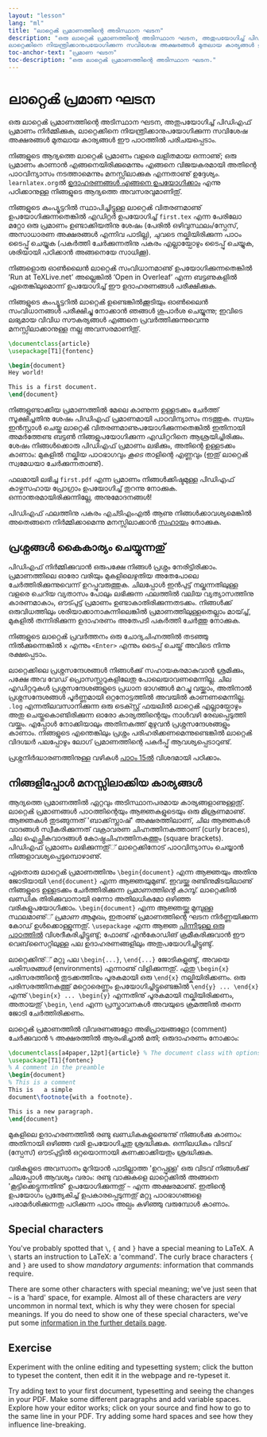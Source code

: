 ```yaml
---
layout: "lesson"
lang: "ml"
title: "ലാറ്റെൿ പ്രമാണത്തിന്റെ അടിസ്ഥാന ഘടന"
description: "ഒരു ലാറ്റെൿ പ്രമാണത്തിന്റെ അടിസ്ഥാന ഘടന, അതുപയോഗിച്ച് പിഡിഎഫ് പ്രമാണം നിര്‍മ്മിക്കുക,
ലാറ്റെക്കിനെ നിയന്ത്രിക്കാനുപയോഗിക്കുന്ന സവിശേഷ അക്ഷരങ്ങൾ മുതലായ കാര്യങ്ങൾ ഈ പാഠത്തിൽ പരിചയപ്പെടാം."
toc-anchor-text: "പ്രമാണ ഘടന"
toc-description: "ഒരു ലാറ്റെൿ പ്രമാണത്തിന്റെ അടിസ്ഥാന ഘടന."
---
```


# ലാറ്റെൿ പ്രമാണ ഘടന

<span
  class="summary">ഒരു ലാറ്റെൿ പ്രമാണത്തിന്റെ അടിസ്ഥാന ഘടന, അതുപയോഗിച്ച് പിഡിഎഫ് പ്രമാണം നിര്‍മ്മിക്കുക,
ലാറ്റെക്കിനെ നിയന്ത്രിക്കാനുപയോഗിക്കുന്ന സവിശേഷ അക്ഷരങ്ങൾ മുതലായ കാര്യങ്ങൾ ഈ പാഠത്തിൽ പരിചയപ്പെടാം.</span>

നിങ്ങളുടെ ആദ്യത്തെ ലാറ്റെൿ പ്രമാണം വളരെ ലളിതമായ ഒന്നാണു്; ഒരു പ്രമാണം കാണാൻ എങ്ങനെയിരിക്കുമെന്നും
എങ്ങനെ വിജയകരമായി അതിന്റെ പാഠവിന്യാസം നടത്താമെന്നും മനസ്സിലാക്കുക എന്നതാണു് ഉദ്ദേശ്യം. `learnlatex.org`ൽ
[ഉദാഹരണങ്ങൾ എങ്ങനെ ഉപയോഗിക്കാം](help) എന്നു പഠിക്കാനുള്ള നിങ്ങളുടെ ആദ്യത്തെ അവസരവുമാണിതു്.

നിങ്ങളുടെ കംപ്യൂട്ടറിൽ സ്ഥാപിച്ചിട്ടുള്ള ലാറ്റെൿ വിതരണമാണു് ഉപയോഗിക്കുന്നതെങ്കിൽ എഡിറ്റർ ഉപയോഗിച്ച് `first.tex`
എന്ന പേരിലോ മറ്റോ ഒരു പ്രമാണം ഉണ്ടാക്കിയതിനു ശേഷം (പേരിൽ ഒഴിവുസ്ഥലം/സ്പേസ്, അസാധാരണ അക്ഷരങ്ങൾ എന്നിവ
പാടില്ല), ചുവടെ നല്കിയിരിക്കുന്ന പാഠം ടൈപ്പു് ചെയ്യുക (പകര്‍ത്തി ചേര്‍ക്കുന്നതിനു പകരം എല്ലായ്പോഴും ടൈപ്പു് ചെയ്യുക, ശരിയായി
പഠിക്കാൻ അങ്ങനെയേ സാധിക്കൂ).

നിങ്ങളൊരു ഓണ്‍ലൈൻ ലാറ്റെൿ സംവിധാനമാണു് ഉപയോഗിക്കുന്നതെങ്കിൽ ‘Run at TeXLive.net’ അല്ലെങ്കിൽ
‘Open in Overleaf’ എന്ന ബട്ടണുകളിൽ ഏതെങ്കിലുമൊന്ന് ഉപയോഗിച്ച് ഈ ഉദാഹരണങ്ങൾ പരീക്ഷിക്കുക.

<p
  class="hint">നിങ്ങളുടെ കംപ്യൂട്ടറിൽ ലാറ്റെൿ ഉണ്ടെങ്കില്‍ക്കൂടിയും ഓണ്‍ലൈൻ സംവിധാനങ്ങൾ പരീക്ഷിച്ചു നോക്കാൻ ഞങ്ങൾ 
  ശുപാര്‍ശ ചെയ്യുന്നു; ഇവിടെ ലഭ്യമായ വിവിധ സൗകര്യങ്ങൾ എങ്ങനെ പ്രവര്‍ത്തിക്കുന്നുവെന്നു മനസ്സിലാക്കാനുള്ള നല്ല അവസരമാണിതു്.</p>

```latex
\documentclass{article}
\usepackage[T1]{fontenc}

\begin{document}
Hey world!

This is a first document.
\end{document}
```

നിങ്ങളുണ്ടാക്കിയ പ്രമാണത്തിൽ മേലെ കാണുന്ന ഉള്ളടക്കം ചേര്‍ത്ത് സൂക്ഷിച്ചതിനു ശേഷം പിഡിഎഫ് പ്രമാണമായി പാഠവിന്യാസം
നടത്തുക. സ്വയം ഇന്‍സ്റ്റാൾ ചെയ്ത ലാറ്റെൿ വിതരണമാണുപയോഗിക്കുന്നതെങ്കിൽ ഇതിനായി അമര്‍ത്തേണ്ട ബട്ടൺ
നിങ്ങളുപയോഗിക്കുന്ന എഡിറ്ററിനെ ആശ്രയിച്ചിരിക്കും. ശേഷം നിങ്ങള്‍ക്കൊരു പിഡിഎഫ് പ്രമാണം ലഭിക്കും, അതിന്റെ
ഉള്ളടക്കം കാണാം: മുകളിൽ നല്കിയ പാഠഭാഗവും _കൂടെ_ താളിന്റെ എണ്ണവും (ഇതു് ലാറ്റെൿ സ്വമേധയാ ചേര്‍ക്കുന്നതാണു്).

ഫലമായി ലഭിച്ച `first.pdf` എന്ന പ്രമാണം നിങ്ങള്‍ക്കിഷ്ടമുള്ള പിഡിഎഫ് കാഴ്ചസഹായ പ്രോഗ്രാം ഉപയോഗിച്ച്
തുറന്നു നോക്കുക. ഒന്നാന്തരമായിരിക്കുന്നില്ലേ, അനുമോദനങ്ങൾ!

പിഡിഎഫ് ഫലത്തിനു പകരം എച്ടിഎംഎൽ ആണു നിങ്ങള്‍ക്കാവശ്യമെങ്കിൽ അതെങ്ങനെ നിര്‍മ്മിക്കാമെന്നു മനസ്സിലാക്കാൻ
[സഹായം](./help) നോക്കുക.


## പ്രശ്നങ്ങൾ കൈകാര്യം ചെയ്യുന്നതു്

പിഡിഎഫ് നിര്‍മ്മിക്കുവാൻ ഒരുപക്ഷേ നിങ്ങൾ പ്രശ്നം നേരിട്ടിരിക്കാം.
പ്രമാണത്തിലെ ഓരോ വരിയും മുകളിലെഴുതിയ അതേപോലെ ചേര്‍ത്തിരിക്കുന്നുവെന്ന് ഉറപ്പുവരുത്തുക.
ചിലപ്പോൾ ഇന്‍പുട്ട് നല്കുന്നതിലുള്ള വളരെ ചെറിയ വ്യതാസം പോലും ലഭിക്കുന്ന ഫലത്തിൽ വലിയ
വ്യത്യാസത്തിനു കാരണമാകാം, ഔട്പുട്ട് പ്രമാണം ഉണ്ടാകാതിരിക്കുന്നതടക്കം.
നിങ്ങൾക്ക് ഒരുവിധത്തിലും ശരിയാക്കാനാകുന്നിലെങ്കിൽ പ്രമാണത്തിലുള്ളതെല്ലാം മായ്ച്ച്, മുകളിൽ
തന്നിരിക്കുന്ന ഉദാഹരണം അതേപടി പകര്‍ത്തി ചേര്‍ത്തു നോക്കുക.

നിങ്ങളുടെ ലാറ്റെൿ പ്രവര്‍ത്തനം ഒരു ചോദ്യചിഹ്നത്തിൽ തടഞ്ഞു നില്‍ക്കുന്നെങ്കിൽ `x` എന്നും `<Enter>`
എന്നും ടൈപ്പ് ചെയ്ത് അവിടെ നിന്നു രക്ഷപ്പെടാം.

ലാറ്റെക്കിലെ പ്രശ്നസന്ദേശങ്ങൾ നിങ്ങള്‍ക്കു്  സഹായകരമാകുവാൻ ശ്രമിക്കും, പക്ഷേ അവ വേഡ്
പ്രൊസസ്സറുകളിലേതു പോലെയാവണമെന്നില്ല. ചില എഡിറ്ററുകൾ പ്രശ്നസന്ദേശങ്ങളുടെ പ്രധാന
ഭാഗങ്ങൾ മറച്ചു വയ്ക്കാം, അതിനാൽ പ്രശ്നസന്ദേശങ്ങൾ  പൂര്‍ണ്ണമായി ഒറ്റനോട്ടത്തിൽ അവയിൽ
കാണണമെന്നില്ല. `.log` എന്നതിലവസാനിക്കുന്ന ഒരു ടെക്സ്റ്റ് ഫയലിൽ ലാറ്റെൿ എല്ലായ്പോഴും
അതു  ചെയ്തുകൊണ്ടിരിക്കുന്ന ഓരോ കാര്യത്തിന്റെയും നാള്‍വഴി രേഖപ്പെടുത്തി വയ്ക്കും. എപ്പോള്‍
നോക്കിയാലും അതിനകത്ത് മുഴുവൻ പ്രശ്നസന്ദേശങ്ങളും കാണാം. നിങ്ങളുടെ എന്തെങ്കിലും പ്രശ്നം
പരിഹരിക്കണമെന്നുണ്ടെങ്കിൽ ലാറ്റെൿ വിദഗ്ദ്ധർ പലപ്പോഴും ലോഗ് പ്രമാണത്തിന്റെ പകര്‍പ്പു്
ആവശ്യപ്പെടാറുണ്ട്. 

<p
  class="hint">പ്രശ്നനിര്‍ദ്ധാരണത്തിനുള്ള വഴികൾ <a href="./lesson-15">പാഠം 15ൽ</a> വിശദമായി പഠിക്കാം.</p>

## നിങ്ങളിപ്പോൾ മനസ്സിലാക്കിയ കാര്യങ്ങൾ

ആദ്യത്തെ പ്രമാണത്തിൽ ഏറ്റവും അടിസ്ഥാനപരമായ കാര്യങ്ങളാണുള്ളതു്.
ലാറ്റെൿ  പ്രമാണങ്ങൾ പാഠത്തിന്റെയും ആജ്ഞകളുടെയും ഒരു  മിശ്രണമാണു്.
ആജ്ഞകൾ തുടങ്ങുന്നത് 'ബാക്ക്‌സ്ലാഷ്' അക്ഷരത്തിലാണ്, ചില ആജ്ഞകള്‍
വാദങ്ങൾ സ്വീകരിക്കുന്നത് വക്രാവരണ ചിഹ്നത്തിനകത്താണ് (curly braces),
ചില ഐച്ഛികവാദങ്ങൾ കോഷ്ഠചിഹ്നത്തിനകത്തും (square brackets).
പിഡിഎഫ് പ്രമാണം ലഭിക്കുന്നതു്് ലാറ്റെക്കിനോട് പാഠവിന്യാസം ചെയ്യാൻ 
നിങ്ങളാവശ്യപ്പെടുമ്പൊഴാണു്.

ഏതൊരു ലാറ്റെൿ പ്രമാണത്തിനും `\begin{document}` എന്ന ആജ്ഞയും 
അതിനു ജോടിയായി `\end{document}` എന്ന ആജ്ഞയുമുണ്ട്.
ഇവയ്ക്കു രണ്ടിനുമിടയിലാണു്  നിങ്ങളുടെ ഉള്ളടക്കം ചേര്‍ത്തിരിക്കുന്ന  *പ്രമാണത്തിന്റെ  കാമ്പു്*.
ലാറ്റെക്കിൽ ഖണ്ഡിക തിരിക്കുവാനായി ഒന്നോ അതിലധികമോ ഒഴിഞ്ഞ വരികളുപയോഗിക്കാം.
`\begin{document}` എന്ന ആജ്ഞയ്ക്കു മുമ്പുള്ള സ്ഥലമാണു്് *പ്രമാണ ആമുഖം*,
ഇതാണു് പ്രമാണത്തിന്റെ ഘടന നിര്‍ണ്ണയിക്കുന്ന കോഡ് ഉള്‍ക്കൊള്ളുന്നതു്.
`\usepackage`  എന്ന  ആജ്ഞ [പിന്നീടുള്ള  ഒരു പാഠത്തിൽ](lesson-06)
വിശദീകരിച്ചിട്ടുണ്ടു്; ഫോണ്ട് എന്‍കോഡിങ് ക്രമീകരിക്കുവാൻ ഈ വെബ്‌സൈറ്റിലുള്ള
പല ഉദാഹരണങ്ങളിലും അതുപയോഗിച്ചിട്ടുണ്ടു്.

ലാറ്റെക്കിനു്് മറ്റു പല `\begin{...}`, `\end{...}` ജോടികളുണ്ടു്, അവയെ *പരിസരങ്ങൾ*
(environments) എന്നാണു് വിളിക്കുന്നതു്.  ഏതു `\begin{x}` പരിസരത്തിന്റെ  തുടക്കത്തിനും
പൂരകമായി ഒരു `\end{x}` നല്കിയിരിക്കണം. ഒരു പരിസരത്തിനകത്തു് മറ്റൊരെണ്ണം
ഉപയോഗിച്ചിട്ടുണ്ടെങ്കിൽ `\end{y} ... \end{x}` എന്നു് `\begin{x} ... \begin{y}` എന്നതിനു്
പൂരകമായി നല്കിയിരിക്കണം, അതായതു് `\begin`, `\end` എന്ന പ്രസ്താവനകൾ
അവയുടെ ക്രമത്തിൽ തന്നെ ജോടി ചേര്‍ത്തിരിക്കണം.

ലാറ്റെൿ പ്രമാണത്തിൽ വിവരണങ്ങളോ അഭിപ്രായങ്ങളോ  (comment) ചേര്‍ക്കുവാൻ
`%` അക്ഷരത്തിൽ ആരംഭിച്ചാൽ മതി; ഒരുദാഹരണം നോക്കാം:

```latex
\documentclass[a4paper,12pt]{article} % The document class with options
\usepackage[T1]{fontenc}
% A comment in the preamble
\begin{document}
% This is a comment
This is   a simple
document\footnote{with a footnote}.

This is a new paragraph.
\end{document}
```

മുകളിലെ ഉദാഹരണത്തിൽ രണ്ടു ഖണ്ഡികകളുണ്ടെന്നു്  നിങ്ങള്‍ക്കു കാണാം: അതിനായി
ഒഴിഞ്ഞ വരി ഉപയോഗിച്ചതു ശ്രദ്ധിക്കുക. ഒന്നിലധികം വിടവ് (സ്പേസ്) ഔട്പുട്ടിൽ
ഒറ്റയൊന്നായി കണക്കാക്കിയതും ശ്രദ്ധിക്കുക.

വരികളുടെ അവസാനം മുറിയാൻ പാടില്ലാത്ത 'ഉറപ്പുള്ള' ഒരു വിടവ് നിങ്ങള്‍ക്കു് ചിലപ്പോൾ
ആവശ്യം വരാം: രണ്ടു വാക്കുകളെ ലാറ്റെക്കിൽ അങ്ങനെ 'കൂട്ടിക്കെട്ടുന്നതിനു്' ഉപയോഗിക്കുന്നതു്
`~` എന്ന അക്ഷരമാണു്. ഇതിന്റെ  ഉപയോഗം പ്രത്യേകിച്ച് ഉപകാരപ്പെടുന്നതു് മറ്റു പാഠഭാഗങ്ങളെ
പരാമര്‍ശിക്കുന്നതു പഠിക്കുന്ന പാഠം അല്പം കഴിഞ്ഞു വരുമ്പോൾ കാണാം.

## Special characters

You've probably spotted that ``\``, `{` and `}` have a special meaning to LaTeX.
A ``\`` starts an instruction to LaTeX: a 'command'. The curly brace characters
 `{` and `}` are used to show _mandatory arguments_: information that commands
 require.

There are some other characters with special meaning; we've just seen that `~`
is a 'hard' space, for example. Almost all of these characters  are _very_
uncommon in normal text, which is why they were chosen for special meanings.
If you do need to show one of these special characters, we've put some
[information in the further details page](more-03).

## Exercise

Experiment with the online editing and typesetting system; click the
button to typeset the content, then edit it in the webpage and re-typeset it.

Try adding text to your first document, typesetting and seeing the changes in
your PDF. Make some different paragraphs and add variable spaces. Explore how
your editor works; click on your source and find how to go to the same line  in
your PDF. Try adding some hard spaces and see how they influence line-breaking.
